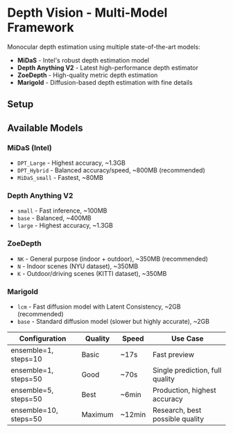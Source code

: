 # Depth Vision - Multi-Model Framework

Monocular depth estimation using multiple state-of-the-art models:
- **MiDaS** - Intel's robust depth estimation model
- **Depth Anything V2** - Latest high-performance depth estimator
- **ZoeDepth** - High-quality metric depth estimation
- **Marigold** - Diffusion-based depth estimation with fine details

## Setup

## Available Models

### MiDaS (Intel)
- `DPT_Large` - Highest accuracy, ~1.3GB
- `DPT_Hybrid` - Balanced accuracy/speed, ~800MB (recommended)
- `MiDaS_small` - Fastest, ~80MB

### Depth Anything V2
- `small` - Fast inference, ~100MB
- `base` - Balanced, ~400MB  
- `large` - Highest accuracy, ~1.3GB

### ZoeDepth
- `NK` - General purpose (indoor + outdoor), ~350MB (recommended)
- `N` - Indoor scenes (NYU dataset), ~350MB
- `K` - Outdoor/driving scenes (KITTI dataset), ~350MB

### Marigold
- `lcm` - Fast diffusion model with Latent Consistency, ~2GB (recommended)
- `base` - Standard diffusion model (slower but highly accurate), ~2GB

| Configuration           | Quality  | Speed  | Use Case                        |
|------------------------|----------|--------|---------------------------------|
| ensemble=1, steps=10    | Basic    | ~17s   | Fast preview                    |
| ensemble=1, steps=50    | Good     | ~70s   | Single prediction, full quality |
| ensemble=5, steps=50    | Best     | ~6min  | Production, highest accuracy    |
| ensemble=10, steps=50   | Maximum  | ~12min | Research, best possible quality |